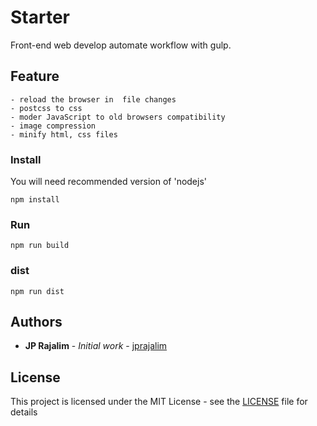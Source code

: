 # Starter

Front-end web develop automate workflow with gulp.

## Feature

    - reload the browser in  file changes
    - postcss to css
    - moder JavaScript to old browsers compatibility
    - image compression
    - minify html, css files

### Install

You will need recommended version of 'nodejs'

```
npm install
```

### Run

```
npm run build
```

### dist

```
npm run dist
```

## Authors

- **JP Rajalim** - _Initial work_ - [jprajalim](https://github.com/Jitanpr)

## License

This project is licensed under the MIT License - see the [LICENSE](https://opensource.org/licenses/MIT) file for details
